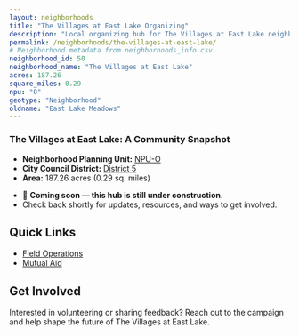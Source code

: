 ```yaml
---
layout: neighborhoods
title: "The Villages at East Lake Organizing"
description: "Local organizing hub for The Villages at East Lake neighborhood. Connect with field operations, mutual aid, and community organizing efforts."
permalink: /neighborhoods/the-villages-at-east-lake/
# Neighborhood metadata from neighborhoods_info.csv
neighborhood_id: 50
neighborhood_name: "The Villages at East Lake"
acres: 187.26
square_miles: 0.29
npu: "O"
geotype: "Neighborhood"
oldname: "East Lake Meadows"
---
```


### **The Villages at East Lake: A Community Snapshot**

  * **Neighborhood Planning Unit:** [NPU-O](https://www.atlantaga.gov/government/departments/city-planning/neighborhood-planning-units/neighborhood-and-npu-contacts)
  * **City Council District:** [District 5](https://citycouncil.atlantaga.gov/council-members)
  * **Area:** 187.26 acres (0.29 sq. miles)

- 🚧 **Coming soon — this hub is still under construction.**
- Check back shortly for updates, resources, and ways to get involved.

## Quick Links

- [Field Operations](./field-ops/)
- [Mutual Aid](./mutual-aid/)

## Get Involved

Interested in volunteering or sharing feedback? Reach out to the campaign and help shape the future of The Villages at East Lake.

